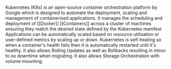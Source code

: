 Kubernetes (K8s) is an open-source container orchestration platform by Google which is designed to automate the deployment, scaling and management of containerised applications. It manages the scheduling and deployment of [[Docker]] [[Containers]] across a cluster of machines ensuring they match the desired state defined by the Kubernetes manifest
Applications can be automatically scaled based on resource utilisation or user-defined metrics by scaling up or down.
Kubernetes is self-healing so when a container's health fails then it is automatically restarted until it's healthy. It also allows Rolling Updates as well as Rollbacks resulting in minor to no downtime when migrating. It also allows Storage Orchestration with volume mounting.